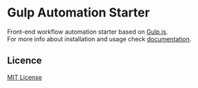 # Gulp Automation Starter

Front-end workflow automation starter based on [Gulp.js](http://gulpjs.com/).  
For more info about installation and usage check [documentation](docs/ReadMe.md).

## Licence
[MIT License](https://opensource.org/licenses/MIT)
